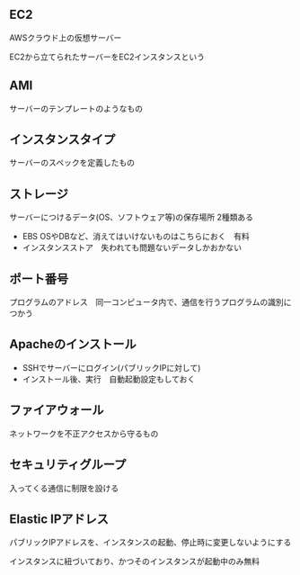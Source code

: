 ## EC2
AWSクラウド上の仮想サーバー

EC2から立てられたサーバーをEC2インスタンスという

## AMI 
サーバーのテンプレートのようなもの

## インスタンスタイプ
サーバーのスペックを定義したもの

## ストレージ
サーバーにつけるデータ(OS、ソフトウェア等)の保存場所 2種類ある
- EBS OSやDBなど、消えてはいけないものはこちらにおく　有料
- インスタンスストア　失われても問題ないデータしかおかない

## ポート番号
プログラムのアドレス　同一コンピュータ内で、通信を行うプログラムの識別につかう

## Apacheのインストール
- SSHでサーバーにログイン(パブリックIPに対して)
- インストール後、実行　自動起動設定もしておく

## ファイアウォール
ネットワークを不正アクセスから守るもの

## セキュリティグループ
入ってくる通信に制限を設ける　

## Elastic IPアドレス
パブリックIPアドレスを、インスタンスの起動、停止時に変更しないようにする

インスタンスに紐づいており、かつそのインスタンスが起動中のみ無料


